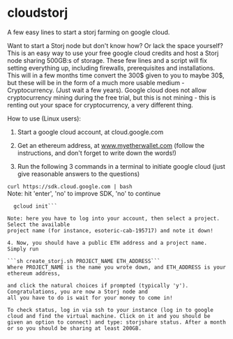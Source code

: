 # cloudstorj
A few easy lines to start a storj farming on google cloud.

Want to start a Storj node but don't know how? Or lack the space yourself? This is an easy way to use your free google cloud credits
and host a Storj node sharing 500GB:s of storage. These few lines and a script will fix setting everything up, including firewalls, prerequisites and installations. 
This will in a few months time convert the 300$ given to you to maybe 30$, but these will
be in the form of a much more usable medium - Cryptocurrency. (Just wait a few years). Google cloud does not allow cryptocurrency 
mining during the free trial, but this is not mining - this is renting out your space for cryptocurrency, a very different thing.

How to use (Linux users):

1. Start a google cloud account, at cloud.google.com
2. Get an ethereum address, at www.myetherwallet.com (follow the instructions, and don't forget to write down the words!)

3. Run the following 3 commands in a terminal to initiate google cloud (just give reasonable answers to the questions)

```curl https://sdk.cloud.google.com | bash ```   
Note: hit 'enter', 'no' to improve SDK, 'no' to continue

```exec -l $SHELLR
  gcloud init```          

Note: here you have to log into your account, then select a project. Select the available
project name (for instance, esoteric-cab-195717) and note it down!

4. Now, you should have a public ETH address and a project name. Simply run

```sh create_storj.sh PROJECT_NAME ETH_ADDRESS```
Where PROJECT_NAME is the name you wrote down, and ETH_ADDRESS is your ethereum address,

and click the natural choices if prompted (typically 'y'). Congratulations, you are now a Storj node and 
all you have to do is wait for your money to come in! 

To check status, log in via ssh to your instance (log in to google cloud and find the virtual machine. Click on it and you should be given an option to connect) and type: storjshare status. After a month or so you should be sharing at least 200GB.

